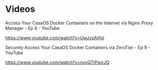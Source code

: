 # Videos

Access Your CasaOS Docker Containers on the Internet via Nginx Proxy Manager - Ep 8 - YouTube

https://www.youtube.com/watch?v=UwJvzAijfsI

Securely Access Your CasaOS Docker Containers via ZeroTier - Ep 9 - YouTube

https://www.youtube.com/watch?v=nxyQTIPwzJQ

